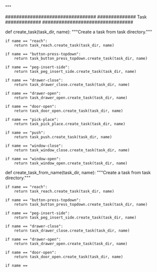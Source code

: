 
"""


#################################
############## Task #############
#################################


def create_task(task_dir, name):
    """Create a task from task directory."""

    if name == "reach":
        return task_reach.create_task(task_dir, name)

    if name == "button-press-topdown":
        return task_button_press_topdown.create_task(task_dir, name)

    if name == "peg-insert-side":
        return task_peg_insert_side.create_task(task_dir, name)

    if name == "drawer-close":
        return task_drawer_close.create_task(task_dir, name)

    if name == "drawer-open":
        return task_drawer_open.create_task(task_dir, name)

    if name == "door-open":
        return task_door_open.create_task(task_dir, name)

    if name == "pick-place":
        return task_pick_place.create_task(task_dir, name)

    if name == "push":
        return task_push.create_task(task_dir, name)

    if name == "window-close":
        return task_window_close.create_task(task_dir, name)

    if name == "window-open":
        return task_window_open.create_task(task_dir, name)


def create_task_from_name(task_dir, name):
    """Create a task from task directory."""

    if name == "reach":
        return task_reach.create_task(task_dir, name)

    if name == "button-press-topdown":
        return task_button_press_topdown.create_task(task_dir, name)

    if name == "peg-insert-side":
        return task_peg_insert_side.create_task(task_dir, name)

    if name == "drawer-close":
        return task_drawer_close.create_task(task_dir, name)

    if name == "drawer-open":
        return task_drawer_open.create_task(task_dir, name)

    if name == "door-open":
        return task_door_open.create_task(task_dir, name)

    if name ==
